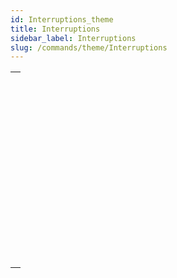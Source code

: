 ```yaml
---
id: Interruptions_theme
title: Interruptions
sidebar_label: Interruptions
slug: /commands/theme/Interruptions
---
```


|                                                                                                                   |
| ----------------------------------------------------------------------------------------------------------------- |
| [<!-- INCLUDE #_command_.ABORT.Syntax -->](../../commands-legacy/abort.md)<br/>                                   |
| [<!-- INCLUDE #_command_.ASSERT.Syntax -->](../../commands-legacy/assert.md)<br/>                                 |
| [<!-- INCLUDE #_command_.Asserted.Syntax -->](../../commands-legacy/asserted.md)<br/>                             |
| [<!-- INCLUDE #_command_.FILTER EVENT.Syntax -->](../../commands-legacy/filter-event.md)<br/>                     |
| [<!-- INCLUDE #_command_.Get assert enabled.Syntax -->](../../commands-legacy/get-assert-enabled.md)<br/>         |
| [<!-- INCLUDE #_command_.Last errors.Syntax -->](../../commands/last-errors.md)<br/>                              |
| [<!-- INCLUDE #_command_.Method called on error.Syntax -->](../../commands-legacy/method-called-on-error.md)<br/> |
| [<!-- INCLUDE #_command_.Method called on event.Syntax -->](../../commands-legacy/method-called-on-event.md)<br/> |
| [<!-- INCLUDE #_command_.ON ERR CALL.Syntax -->](../../commands-legacy/on-err-call.md)<br/>                       |
| [<!-- INCLUDE #_command_.ON EVENT CALL.Syntax -->](../../commands-legacy/on-event-call.md)<br/>                   |
| [<!-- INCLUDE #_command_.SET ASSERT ENABLED.Syntax -->](../../commands-legacy/set-assert-enabled.md)<br/>         |
| [<!-- INCLUDE #_command_.throw.Syntax -->](../../commands-legacy/throw.md)<br/>                                   |
